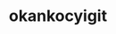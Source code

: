 ---
title: okankocyigit
github: https://github.com/okankocyigit
mode: light
transition: 1s
score: 63.05
archetype:
- GIF
---